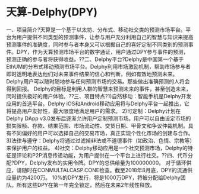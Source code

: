 # 

# 天算-Delphy(DPY)

一、项目简介?天算是一个基于以太坊、分布式、移动社交类的预测市场平台。平台为用户提供不同类型的预测事件，让参与用户充分利用自己的智慧与知识来提高预测事件的准确度，同时参与者本身又可以根据自己的喜好定制不同类别的预测事件。DPY，作为天算预测市场平台的数字通证，用户通过DPY参与事件的预测，预测正确的参与者将获得收益。??二、Delphy平台?Delphy是中国第一个基于EthUM的分布式移动预测市场平台。Delphy利用市场激励机制，帮助市场参与者即时透明地表达他们对未来事件结果的信心和判断，例如有效地预测未来。Delphy用户可以随时随地参与任何预测市场的交易。那些做出准确预测的人将会得到回报。
Delphy的目标是利用人群的智慧来预测未来的事件，甚至创造未来，同时提供极好的用户体验。??三、项目特点?1)自然移动：智能手机是Delphy开发应用的首选平台。Delphy iOS和Android移动应用将与Delphy平台一起推出，它将提高用户友好性，最大限度地满足用户的需求。
2)可定制：Delphy计划在Delphy DApp v3.0发布后逐渐允许用户定制预测市场。用户可以自由设定市场的损失限额、存款、结果范围、市场流动性、交货日期、甲骨文和争议仲裁机制。具有不同偏好的用户可以选择自己的交易市场，真正实现个性化市场的创建与合作。
3)法律与遵守：Delphy将通过过滤掉非法或不道德事件（如政治、色情、宗教等）来保护用户的权益。
4)社交：Delphy移动应用是一个社交预测市场，Delphy的特征是评论和P2P消息传递功能，为用户提供在一个平台上进行社交。??四、代币分配?DPY，Delphy发布的实用令牌。DPY的总供给量为100000000。
对于循环供应，请随时在CONMULTALCASP.CONE检查。截至2018年8月底，DPY的流通供应量约为4200万。
10%的DPY发行，将是1000万DPY，将被分配给Delphy团队。所有这些DPY在第一年完全锁定，然后在未来2年线性释放。

